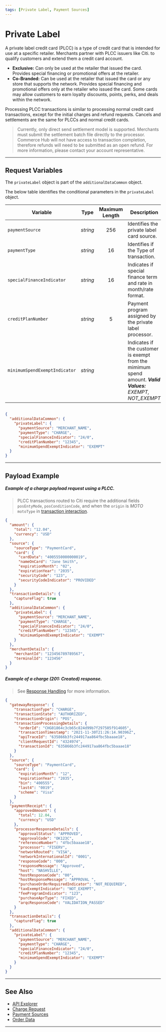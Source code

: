 ```yaml
---
tags: [Private Label, Payment Sources]
---
```



# Private Label

A private label credit card (PLCC) is a type of credit card that is intended for use at a specific retailer. Merchants partner with PLCC issuers like Citi. to qualify customers and extend them a credit card account.

- **Exclusive:** Can only be used at the retailer that issued the card. Provides special financing or promotional offers at the retailer.
- **Co-Branded:** Can be used at the retailer that issued the card or any store that supports the network. Provides special financing and promotional offers only at the retailer who issued the card. Some cards may allow customers to earn loyalty discounts, points, perks, and deals within the network.

Processing PLCC transactions is similar to processing normal credit card transactions, except for the initial charges and refund requests. Cancels and settlements are the same for PLCCs and normal credit cards.

<!-- theme: warning -->
> Currently, only direct send settlement model is supported. Merchants must submit the settlement batch file directly to the processor. Commerce Hub will not have access to transaction completion, therefore refunds will need to be submitted as an open refund. For more information, please contact your account representative.

---

## Request Variables

The `privateLabel` object is part of the `additionalDataCommon` object.

<!--
type: tab
titles: privateLabel, JSON Example
-->

The below table identifies the conditional parameters in the `privateLabel` object.

| Variable | Type | Maximum Length | Description |
| -------- | :--: | :------------: | ------------------ |
| `paymentSource` | *string* | 256 | Identifies the private label card source. |
| `paymentType` | *string* | 16 | Identifies if the Type of transaction. |
| `specialFinanceIndicator` | *string* | 16  | Indicates if special finance term and rate in month/rate format. |
| `creditPlanNumber` | *string* | 5 | Payment program assigned by the private label processor. |
| `minimumSpendExemptIndicator` | *string* |  | Indicates if the customer is exempt from the mimimum spend amount. ***Valid Values:** EXEMPT, NOT_EXEMPT* |

<!--
type: tab
-->

```json

{
  "additionalDataCommon": {
    "privateLabel": {
      "paymentSource": "MERCHANT_NAME",
      "paymentType": "CHARGE",
      "specialFinanceIndicator": "24/0",
      "creditPlanNumber": "12345",
      "minimumSpendExemptIndicator": "EXEMPT"
  }
}

```

<!-- type: tab-end -->

---

## Payload Example

<!--
type: tab
titles: Request, Response
-->

##### Example of a charge payload request using a PLCC.

<!-- info -->
> PLCC transactions routed to Citi require the additional fields `posEntyMode`, `posConditionCode`, and when the `origin` is _MOTO_ `motoType` in [transaction interaction](?path=docs/Resources/Master-Data/Transaction-Interaction.md).

```json
{
  "amount": {
    "total": "12.04",
    "currency": "USD"
  },
  "source": {
    "sourceType": "PaymentCard",
    "card": {
      "cardData": "4005550000000019",
      "nameOnCard": "Jane Smith",
      "expirationMonth": "02",
      "expirationYear": "2035",
      "securityCode": "123",
      "securityCodeIndicator": "PROVIDED"
    }
  },
  "transactionDetails": {
    "captureFlag": true
  },
  "additionalDataCommon": {
    "privateLabel": {
      "paymentSource": "MERCHANT_NAME",
      "paymentType": "CHARGE",
      "specialFinanceIndicator": "24/0",
      "creditPlanNumber": "12345",
      "minimumSpendExemptIndicator": "EXEMPT"
    }
  },
  "merchantDetails": {
    "merchantId": "123456789789567",
    "terminalId": "123456"
  }
}
```
<!--
type: tab
-->

##### Example of a charge (201: Created) response.

<!-- theme: info -->
> See [Response Handling](?path=docs/Resources/Guides/Response-Codes/Response-Handling.md) for more information.

```json
{
  "gatewayResponse": {
    "transactionType": "CHARGE",
    "transactionState": "AUTHORIZED",
    "transactionOrigin": "POS",
    "transactionProcessingDetails": {
      "orderId": "CHG01864c3cb65c824d99b7f297505f914605",
      "transactionTimestamp": "2021-11-30T21:26:14.90396Z",
      "apiTraceId": "635866b3fc244917aa864fbc5baaae18",
      "clientRequestId": "4324974",
      "transactionId": "635866b3fc244917aa864fbc5baaae18"
    }
  },
  "source": {
    "sourceType": "PaymentCard",
    "card": {
      "expirationMonth": "12",
      "expirationYear": "2035",
      "bin": "400555",
      "last4": "0019",
      "scheme": "Visa"
    }
  },
  "paymentReceipt": {
    "approvedAmount": {
      "total": 12.04,
      "currency": "USD"
    },
    "processorResponseDetails": {
      "approvalStatus": "APPROVED",
      "approvalCode": "OK123C",
      "referenceNumber": "4fbc5baaae18",
      "processor": "FISERV",
      "networkRouted": "VISA",
      "networkInternationalId": "0001",
      "responseCode": "000",
      "responseMessage": "Approved",
      "host": "NASHVILLE",
      "hostResponseCode": "00",
      "hostResponseMessage": "APPROVAL ",
      "purchaseOrderRequiredIndicator": "NOT_REQUIRED",
      "taxExemptIndicator": "NOT_EXEMPT",
      "feeProgramIndicator": "123",
      "purchaseAprType": "FIXED",
      "arqcResponseCode": "VALIDATION_PASSED"
    }
  },
  "transactionDetails": {
    "captureFlag": true
  },
  "additionalDataCommon": {
    "privateLabel": {
      "paymentSource": "MERCHANT_NAME",
      "paymentType": "CHARGE",
      "specialFinanceIndicator": "24/0",
      "creditPlanNumber": "12345",
      "minimumSpendExemptIndicator": "EXEMPT"
    }
  }
}
```

<!-- type: tab-end -->

---

## See Also

- [API Explorer](../api/?type=post&path=/payments/v1/charges)
- [Charge Request](?path=docs/Resources/API-Documents/Payments/Charges.md)
- [Payment Sources](?path=docs/Resources/Guides/Payment-Sources/Source-Type.md)
- [Order Data](?path=docs/Resources/Master-Data/Order-Data.md)

---

